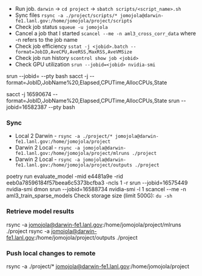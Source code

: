 - Run job. `darwin` -> `cd project` -> `sbatch scripts/<script_name>.sh`
- Sync files `rsync -a ./project/scripts/* jomojola@darwin-fe1.lanl.gov:/home/jomojola/project/scripts`
- Check job status `squeue -u jomojola`
- Cancel a job that I started `scancel --me -n aml3_cross_corr_data` where -n refers to the job name
- Check job efficiency `sstat -j <jobid>.batch --format=JobID,AveCPU,AveRSS,MaxRSS,AveVMSize`
- Check job run history `scontrol show job <jobid>`
- Check GPU utilization `srun --jobid=<jobid> nvidia-smi`

srun --jobid=<jobid> --pty bash
sacct -j <jobid> --format=JobID,JobName%20,Elapsed,CPUTime,AllocCPUs,State

sacct -j 16590674 --format=JobID,JobName%20,Elapsed,CPUTime,AllocCPUs,State
srun --jobid=16582387 --pty bash


### Sync
- Local 2 Darwin - `rsync -a ./project/* jomojola@darwin-fe1.lanl.gov:/home/jomojola/project`
- Darwin 2 Local - `rsync -a jomojola@darwin-fe1.lanl.gov:/home/jomojola/project/mlruns ./project`
- Darwin 2 Local - `rsync -a jomojola@darwin-fe1.lanl.gov:/home/jomojola/project/outputs ./project`


poetry run evaluate_model -mid e4481a9e -rid eeb0a78596184f57beea6c5373bcfba3 -ncls 1 -r
srun --jobid=16575449 nvidia-smi dmon
srun --jobid=16588734 nvidia-smi -l 1
scancel --me -n aml3_train_sparse_models
Check storage size (limit 500G): `du -sh`



### Retrieve model results
rsync -a jomojola@darwin-fe1.lanl.gov:/home/jomojola/project/mlruns ./project
rsync -a jomojola@darwin-fe1.lanl.gov:/home/jomojola/project/outputs ./project

### Push local changes to remote
rsync -a ./project/* jomojola@darwin-fe1.lanl.gov:/home/jomojola/project

